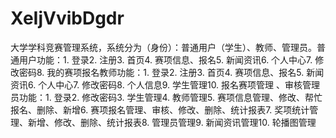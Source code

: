 # XeIjVvibDgdr
大学学科竞赛管理系统，系统分为（身份）：普通用户（学生）、教师、管理员。普通用户功能：1. 登录2. 注册3. 首页4. 赛项信息、报名5. 新闻资讯6. 个人中心7. 修改密码8. 我的赛项报名教师功能：1. 登录2. 注册3. 首页4. 赛项信息、报名5. 新闻资讯6. 个人中心7. 修改密码8. 个人信息9. 学生管理10. 报名赛项管理 、审核管理员功能：1. 登录2. 修改密码3. 学生管理4. 教师管理5. 赛项信息管理、修改、帮忙报名、删除、新增6. 赛项报名管理、审核、修改、删除、统计报表7. 奖项统计管理、新增、修改、删除、统计报表8. 管理员管理9. 新闻资讯管理10. 轮播图管理 
